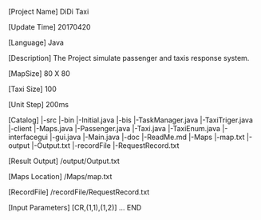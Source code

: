 [Project Name]
DiDi Taxi

[Update Time]
20170420

[Language]
Java

[Description]
The Project simulate passenger and taxis response system.

[MapSize]
80 X 80

[Taxi Size]
100

[Unit Step]
200ms

[Catalog]
|-src
	|-bin
		|-Initial.java
	|-bis
		|-TaskManager.java
		|-TaxiTriger.java
	|-client
		|-Maps.java
		|-Passenger.java
		|-Taxi.java
		|-TaxiEnum.java
	|-interfacegui
		|-gui.java
		|-Main.java
|-doc
	|-ReadMe.md
|-Maps
	|-map.txt
|-output
	|-Output.txt
|-recordFile
	|-RequestRecord.txt

[Result Output]
/output/Output.txt

[Maps Location]
/Maps/map.txt

[RecordFile]
/recordFile/RequestRecord.txt

[Input Parameters]
[CR,(1,1),(1,2)]
...
END
